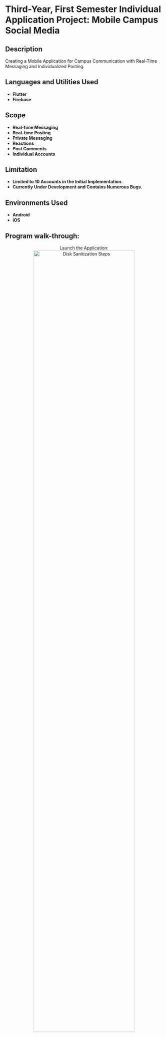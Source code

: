 <h1>Third-Year, First Semester Individual Application Project: Mobile Campus Social Media</h1>



<h2>Description</h2>
Creating a Mobile Application for Campus Communication with Real-Time Messaging and Individualized Posting. 
<br />


<h2>Languages and Utilities Used</h2>

- <b>Flutter</b>
- <b>Firebase</b>


<h2>Scope</h2>

- <b>Real-time Messaging</b>
- <b>Real-time Posting</b>
- <b>Private Messaging</b>
- <b>Reactions</b>
- <b>Post Comments</b>
- <b>Individual Accounts</b>

<h2>Limitation</h2>

- <b>Limited to 10 Accounts in the Initial Implementation.</b>
- <b>Currently Under Development and Contains Numerous Bugs.</b> 


<h2>Environments Used </h2>

- <b>Android</b>
- <b>iOS</b> 

<h2>Program walk-through:</h2>

<p align="center">
Launch the Application: <br/>
<img src="https://i.imgur.com/QJCcUVk.jpeg" height="80%" width="80%" alt="Disk Sanitization Steps"/>
<br />
<br />
Creating two separate accounts <br/>
<img src="https://i.imgur.com/gPyH1a9.png" height="80%" width="80%" alt="Disk Sanitization Steps"/>
<img src="https://i.imgur.com/zzIcKdp.png" height="80%" width="80%" alt="Disk Sanitization Steps"/>
<br />
<br />
Messaging and posting functionality for Second account <br/>
<img src="https://i.imgur.com/MGywKvX.png" height="80%" width="80%" alt="Disk Sanitization Steps"/>
<img src="https://i.imgur.com/T8pkKJv.png" height="80%" width="80%" alt="Disk Sanitization Steps"/>
<br />
<br />
Access the first account to view posts and reply to messages.<br/>
<img src="https://i.imgur.com/ASjH8C1.png" height="80%" width="80%" alt="Disk Sanitization Steps"/>
<img src="https://i.imgur.com/Ea1rxw2.png" height="80%" width="80%" alt="Disk Sanitization Steps"/>
<br />
<br />


<!--
 ```diff
- text in red
+ text in green
! text in orange
# text in gray
@@ text in purple (and bold)@@
```
--!>
